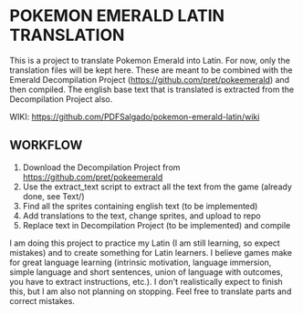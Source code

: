 # POKEMON EMERALD LATIN TRANSLATION

This is a project to translate Pokemon Emerald into Latin. 
For now, only the translation files will be kept here. 
These are meant to be combined with the Emerald Decompilation Project (https://github.com/pret/pokeemerald) and then compiled. 
The english base text that is translated is extracted from the Decompilation Project also. 

WIKI: https://github.com/PDFSalgado/pokemon-emerald-latin/wiki

## WORKFLOW
1. Download the Decompilation Project from https://github.com/pret/pokeemerald 
2. Use the extract_text script to extract all the text from the game (already done, see Text/)
3. Find all the sprites containing english text (to be implemented)
4. Add translations to the text, change sprites, and upload to repo
5. Replace text in Decompilation Project (to be implemented) and compile


I am doing this project to practice my Latin (I am still learning, so expect mistakes) and to create something for Latin learners. I believe games make for great language learning (intrinsic motivation, language immersion, simple language and short sentences, union of language with outcomes, you have to extract instructions, etc.). I don't realistically expect to finish this, but I am also not planning on stopping. Feel free to translate parts and correct mistakes.
